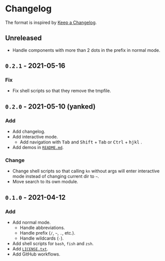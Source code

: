 # Changelog

The format is inspired by [Keep a Changelog](https://keepachangelog.com/en/1.0.0/).

## Unreleased
- Handle components with more than 2 dots in the prefix in normal mode.

## `0.2.1` - 2021-05-16

### Fix
- Fix shell scripts so that they remove the tmpfile.


## `0.2.0` - 2021-05-10 (yanked)

### Add
- Add changelog.
- Add interactive mode.
  - Add navigation with <kbd>Tab</kbd> and <kbd>Shift</kbd> + <kbd>Tab</kbd> or <kbd>Ctrl</kbd> + <kbd>hjkl</kbd> .
- Add demos in [`README.md`](README.md).


### Change
- Change shell scripts so that calling `kn` without args will enter interactive mode instead of changing current dir to `~`.
- Move search to its own module.


## `0.1.0` - 2021-04-12

### Add
- Add normal mode.
  - Handle abbreviations.
  - Handle prefix (`/`, `~`, `.`, etc.).
  - Handle wildcards (`-`).
- Add shell scripts for `bash`, `fish` and `zsh`.
- Add [`LICENSE.txt`](LICENSE.txt).
- Add GitHub workflows.
